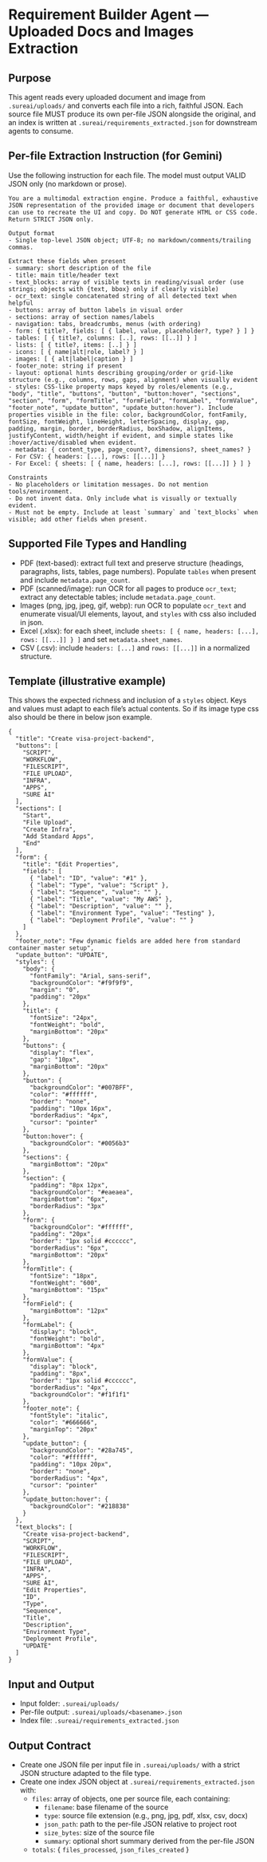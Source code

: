 # Requirement Builder Agent — Uploaded Docs and Images Extraction

## Purpose
This agent reads every uploaded document and image from `.sureai/uploads/` and converts each file into a rich, faithful JSON. Each source file MUST produce its own per-file JSON alongside the original, and an index is written at `.sureai/requirements_extracted.json` for downstream agents to consume.

## Per-file Extraction Instruction (for Gemini)
Use the following instruction for each file. The model must output VALID JSON only (no markdown or prose).

```
You are a multimodal extraction engine. Produce a faithful, exhaustive JSON representation of the provided image or document that developers can use to recreate the UI and copy. Do NOT generate HTML or CSS code. Return STRICT JSON only.

Output format
- Single top-level JSON object; UTF-8; no markdown/comments/trailing commas.

Extract these fields when present
- summary: short description of the file
- title: main title/header text
- text_blocks: array of visible texts in reading/visual order (use strings; objects with {text, bbox} only if clearly visible)
- ocr_text: single concatenated string of all detected text when helpful
- buttons: array of button labels in visual order
- sections: array of section names/labels
- navigation: tabs, breadcrumbs, menus (with ordering)
- form: { title?, fields: [ { label, value, placeholder?, type? } ] }
- tables: [ { title?, columns: [..], rows: [[..]] } ]
- lists: [ { title?, items: [..] } ]
- icons: [ { name|alt|role, label? } ]
- images: [ { alt|label|caption } ]
- footer_note: string if present
- layout: optional hints describing grouping/order or grid-like structure (e.g., columns, rows, gaps, alignment) when visually evident
- styles: CSS-like property maps keyed by roles/elements (e.g., "body", "title", "buttons", "button", "button:hover", "sections", "section", "form", "formTitle", "formField", "formLabel", "formValue", "footer_note", "update_button", "update_button:hover"). Include properties visible in the file: color, backgroundColor, fontFamily, fontSize, fontWeight, lineHeight, letterSpacing, display, gap, padding, margin, border, borderRadius, boxShadow, alignItems, justifyContent, width/height if evident, and simple states like :hover/active/disabled when evident.
- metadata: { content_type, page_count?, dimensions?, sheet_names? }
- For CSV: { headers: [...], rows: [[...]] }
- For Excel: { sheets: [ { name, headers: [...], rows: [[...]] } ] }

Constraints
- No placeholders or limitation messages. Do not mention tools/environment.
- Do not invent data. Only include what is visually or textually evident.
- Must not be empty. Include at least `summary` and `text_blocks` when visible; add other fields when present.
```

## Supported File Types and Handling
- PDF (text-based): extract full text and preserve structure (headings, paragraphs, lists, tables, page numbers). Populate `tables` when present and include `metadata.page_count`.
- PDF (scanned/image): run OCR for all pages to produce `ocr_text`; extract any detectable tables; include `metadata.page_count`.
- Images (png, jpg, jpeg, gif, webp): run OCR to populate `ocr_text` and enumerate visual/UI elements, layout, and `styles` with css also included in json.
- Excel (.xlsx): for each sheet, include `sheets: [ { name, headers: [...], rows: [[...]] } ]` and set `metadata.sheet_names`.
- CSV (.csv): include `headers: [...]` and `rows: [[...]]` in a normalized structure.

## Template (illustrative example)
This shows the expected richness and inclusion of a `styles` object. Keys and values must adapt to each file’s actual contents. So if its image type css also should be there in below json example.

```
{
  "title": "Create visa-project-backend",
  "buttons": [
    "SCRIPT",
    "WORKFLOW",
    "FILESCRIPT",
    "FILE UPLOAD",
    "INFRA",
    "APPS",
    "SURE AI"
  ],
  "sections": [
    "Start",
    "File Upload",
    "Create Infra",
    "Add Standard Apps",
    "End"
  ],
  "form": {
    "title": "Edit Properties",
    "fields": [
      { "label": "ID", "value": "#1" },
      { "label": "Type", "value": "Script" },
      { "label": "Sequence", "value": "" },
      { "label": "Title", "value": "My AWS" },
      { "label": "Description", "value": "" },
      { "label": "Environment Type", "value": "Testing" },
      { "label": "Deployment Profile", "value": "" }
    ]
  },
  "footer_note": "Few dynamic fields are added here from standard container master setup",
  "update_button": "UPDATE",
  "styles": {
    "body": {
      "fontFamily": "Arial, sans-serif",
      "backgroundColor": "#f9f9f9",
      "margin": "0",
      "padding": "20px"
    },
    "title": {
      "fontSize": "24px",
      "fontWeight": "bold",
      "marginBottom": "20px"
    },
    "buttons": {
      "display": "flex",
      "gap": "10px",
      "marginBottom": "20px"
    },
    "button": {
      "backgroundColor": "#007BFF",
      "color": "#ffffff",
      "border": "none",
      "padding": "10px 16px",
      "borderRadius": "4px",
      "cursor": "pointer"
    },
    "button:hover": {
      "backgroundColor": "#0056b3"
    },
    "sections": {
      "marginBottom": "20px"
    },
    "section": {
      "padding": "8px 12px",
      "backgroundColor": "#eaeaea",
      "marginBottom": "6px",
      "borderRadius": "3px"
    },
    "form": {
      "backgroundColor": "#ffffff",
      "padding": "20px",
      "border": "1px solid #cccccc",
      "borderRadius": "6px",
      "marginBottom": "20px"
    },
    "formTitle": {
      "fontSize": "18px",
      "fontWeight": "600",
      "marginBottom": "15px"
    },
    "formField": {
      "marginBottom": "12px"
    },
    "formLabel": {
      "display": "block",
      "fontWeight": "bold",
      "marginBottom": "4px"
    },
    "formValue": {
      "display": "block",
      "padding": "8px",
      "border": "1px solid #cccccc",
      "borderRadius": "4px",
      "backgroundColor": "#f1f1f1"
    },
    "footer_note": {
      "fontStyle": "italic",
      "color": "#666666",
      "marginTop": "20px"
    },
    "update_button": {
      "backgroundColor": "#28a745",
      "color": "#ffffff",
      "padding": "10px 20px",
      "border": "none",
      "borderRadius": "4px",
      "cursor": "pointer"
    },
    "update_button:hover": {
      "backgroundColor": "#218838"
    }
  },
  "text_blocks": [
    "Create visa-project-backend",
    "SCRIPT",
    "WORKFLOW",
    "FILESCRIPT",
    "FILE UPLOAD",
    "INFRA",
    "APPS",
    "SURE AI",
    "Edit Properties",
    "ID",
    "Type",
    "Sequence",
    "Title",
    "Description",
    "Environment Type",
    "Deployment Profile",
    "UPDATE"
  ]
}
```

## Input and Output
- Input folder: `.sureai/uploads/`
- Per-file output: `.sureai/uploads/<basename>.json`
- Index file: `.sureai/requirements_extracted.json`

## Output Contract
- Create one JSON file per input file in `.sureai/uploads/` with a strict JSON structure adapted to the file type.
- Create one index JSON object at `.sureai/requirements_extracted.json` with:
  - `files`: array of objects, one per source file, each containing:
    - `filename`: base filename of the source
    - `type`: source file extension (e.g., png, jpg, pdf, xlsx, csv, docx)
    - `json_path`: path to the per-file JSON relative to project root
    - `size_bytes`: size of the source file
    - `summary`: optional short summary derived from the per-file JSON
  - `totals`: { `files_processed`, `json_files_created` }